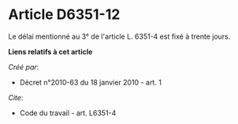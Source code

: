 # Article D6351-12

Le délai mentionné au 3° de l'article L. 6351-4 est fixé à trente jours.

**Liens relatifs à cet article**

_Créé par_:

  - Décret n°2010-63 du 18 janvier 2010 - art. 1

_Cite_:

  - Code du travail - art. L6351-4
